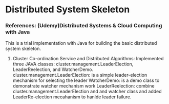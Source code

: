 # Distributed System Skeleton 
### References: (Udemy)Distributed Systems & Cloud Computing with Java

This is a trial implementation with Java for building the basic distributed system skeleton.

1. Cluster Co-ordination Service and Distributed Algorithms:
Implemented three JAVA classes: cluster.management.LeaderElection, LeaderReelection, and WatcherDemo.
  cluster.management.LeaderElection: is a simple leader-election mechanism for selecting the leader
  WatcherDemo: is a demo class to demonstrate watcher mechanism work
  LeaderReelection: combine cluster.management.LeaderElection and and watcher class and added LeaderRe-election mecahanism to hanlde leader failure.
  
  



